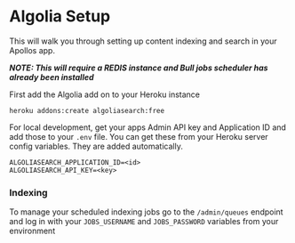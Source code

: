 # Algolia Setup

This will walk you through setting up content indexing and search in your Apollos app.

**_NOTE: This will require a REDIS instance and Bull jobs scheduler has already been installed_**

First add the Algolia add on to your Heroku instance

```
heroku addons:create algoliasearch:free
```

For local development, get your apps Admin API key and Application ID and add those to your `.env` file. You can get these from your Heroku server config variables. They are added automatically.

```
ALGOLIASEARCH_APPLICATION_ID=<id>
ALGOLIASEARCH_API_KEY=<key>
```

### Indexing

To manage your scheduled indexing jobs go to the `/admin/queues` endpoint and log in with your `JOBS_USERNAME` and `JOBS_PASSWORD` variables from your environment
